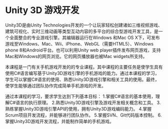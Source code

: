 # Unity 3D 游戏开发
Unity3D是由Unity Technologies开发的一个让玩家轻松创建诸如三维视频游戏、建筑可视化、实时三维动画等类型互动内容的多平台的综合型游戏开发工具，是一个全面整合的专业游戏引擎。其编辑器运行在Windows 和Mac OS X下，可发布游戏至Windows、Mac、Wii、iPhone、WebGL（需要HTML5）、Windows phone 8和Android平台。也可以利用Unity web player插件发布网页游戏，支持Mac和Windows的网页浏览。它的网页播放器也被Mac widgets所支持。

本课程是一门有关手机游戏开发的的专业课程。其中课程的主要任务是使学生具有使用C#语言编写基于Unity3D游戏引擎的手机游戏的能力。通过本课程的学习，学生可以掌握C#语言的使用、熟悉Unity3D游戏引擎和相关工具的使用。最终，使学生能够通过团队协作完成简单手机游戏的开发。

通过本课程的学习，要求学生达到下列基本目标：
1.掌握C#语言的基本使用，理解C#语言的执行原理。
2.熟悉Unity3D游戏引擎及游戏开发相关概念和工具。
3.熟练掌握Unity3D游戏引擎API的使用，拥有Unity3D游戏编码能力。
4.掌握Scrum项目开发流程，并能够进行团队协作。
5.掌握SVN、Git代码版本控制。
6.掌握Unity3D游戏开发流程，并能制作简单的手机游戏。